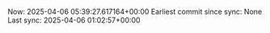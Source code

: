 Now: 2025-04-06 05:39:27.617164+00:00 Earliest commit since sync: None Last sync: 2025-04-06 01:02:57+00:00
